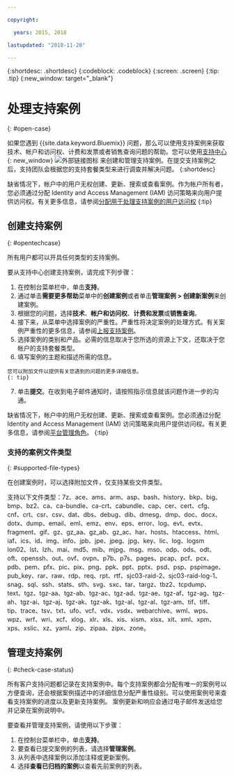 ```yaml
---

copyright:

  years: 2015, 2018

lastupdated: "2018-11-28"

---
```


{:shortdesc: .shortdesc}
{:codeblock: .codeblock}
{:screen: .screen}
{:tip: .tip}
{:new_window: target="_blank"}

# 处理支持案例 
{: #open-case}

如果您遇到 {{site.data.keyword.Bluemix}} 问题，那么可以使用支持案例来获取技术、帐户和访问权、计费和发票或者销售查询问题的帮助。您可以使用[支持中心](https://dev.console.cloud.ibm.com/unifiedsupport/supportcenter){: new_window} ![外部链接图标](../icons/launch-glyph.svg "外部链接图标") 来创建和管理支持案例。在提交支持案例之后，支持团队会根据您的支持套餐类型来进行调查并解决问题。
{:shortdesc}

缺省情况下，帐户中的用户无权创建、更新、搜索或查看案例。作为帐户所有者，您必须通过分配 Identity and Access Management (IAM) 访问策略来向用户提供访问权。有关更多信息，请参阅[分配用于处理支持案例的用户访问权](/docs/get-support/support_access.html#access)
{:tip}

## 创建支持案例
{: #opentechcase}

所有用户都可以开具任何类型的支持案例。

要从支持中心创建支持案例，请完成下列步骤： 

  1. 在控制台菜单栏中，单击**支持**。
  2. 通过单击**需要更多帮助**菜单中的**创建案例**或者单击**管理案例 > 创建新案例**来创建案例。
  3. 根据您的问题，选择**技术**、**帐户和访问权**、**计费和发票**或**销售查询**。
  4. 接下来，从菜单中选择案例的严重性。严重性将决定案例的处理方式。有关案例严重性的更多信息，请参阅[上报支持案例](/docs/get-support/quick-case-response.html#escalation)。
  5. 选择案例的类别和产品。必需的信息取决于您所选的资源上下文，还取决于您帐户的支持套餐类型。
  6. 填写案例的主题和描述所需的信息。 
  
    您可以附加文件以提供有关您遇到的问题的更多详细信息。
    {: tip}
  7. 单击**提交**。在收到电子邮件通知时，请按照指示信息就该问题作进一步的沟通。 

缺省情况下，帐户中的用户无权创建、更新、搜索或查看案例。您必须通过分配 Identity and Access Management (IAM) 访问策略来向用户提供访问权。有关更多信息，请参阅[平台管理角色](/docs/iam/users_roles.html#platformrolestable2)。
{:tip}

### 支持的案例文件类型 
{: #supported-file-types}

在创建案例时，可以选择附加文件，仅支持某些文件类型。 

支持以下文件类型：7z、ace、ams、arm、asp、bash、history、bkp、big、bmp、bz2、ca、ca-bundle、ca-crt、cabundle、cap、cer、cert、cfg、cnf、crt、csr、csv、dat、dbs、debug、dib、dmesg、dmp、doc、docx、dotx、dump、email、eml、emz、env、eps、error、log、evt、evtx、fragment、gif、gz、gz_aa、gz_ab、gz_ac、har、hosts、htaccess、html、iaf、ics、id、img、info、jpb、jpe、jpeg、jpg、key、lic、log、logsm lon02、lst、lzh、mai、md5、mib、mjpg、msg、mso、odp、ods、odt、oft、openssh、out、ovf、ovpn、p7b、p7s、pages、pcap、pcf、pcx、pdb、pem、pfx、pic、pix、png、ppk、ppt、pptx、psd、psp、pspimage、pub_key、rar、raw、rdp、req、rpt、rtf、sjc03-raid-2、sjc03-raid-log-1、snag、sql、ssh、stats、sth、svg、sxc、tar、targz、tbz2、tcpdump、text、tgz、tgz-aa、tgz-ab、tgz-ac、tgz-ad、tgz-ae、tgz-af、tgz-ag、tgz-ah、tgz-ai、tgz-aj、tgz-ak、tgz-ak、tgz-al、tgz-al、tgz-am、tif、tiff、tip、trace、tsv、txt、ufo、vcf、vdx、vsdx、webarchive、wml、wps、wpz、wrf、wri、xcf、xlog、xlr、xls、xis、xism、xisx、xit、xml、xpm、xps、xslic、xz、yaml、zip、zipaa、zipx、zone。 

## 管理支持案例 
{: #check-case-status}

所有客户支持问题都记录在支持案例中。每个支持案例都会分配有唯一的案例号以方便查询，还会根据案例描述中的详细信息分配严重性级别。可以使用案例号来查看支持案例的进度以及更新支持案例。
案例更新和响应会通过电子邮件发送给您并记录在案例说明中。 

要查看并管理支持案例，请使用以下步骤：

  1. 在控制台菜单栏中，单击**支持**。
  2. 要查看已提交案例的列表，请选择**管理案例**。
  3. 从列表中选择案例以添加注释或更新案例。 
  4. 选择**查看已归档的案例**以查看先前案例的列表。 

